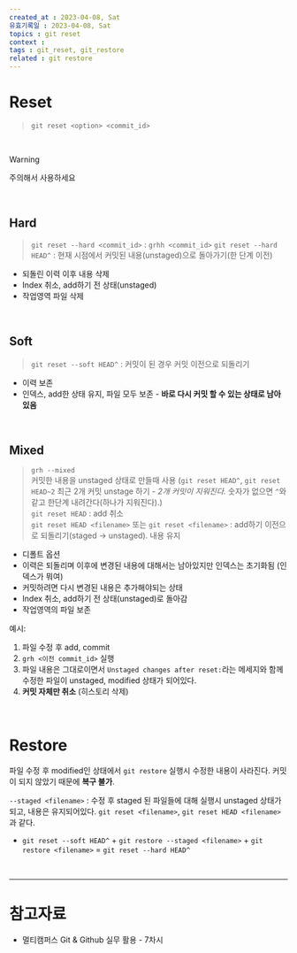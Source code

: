 ```yaml
---
created_at : 2023-04-08, Sat
유효기록일 : 2023-04-08, Sat
topics : git reset
context : 
tags : git_reset, git_restore
related : git restore
---
```

# Reset
> `git reset <option> <commit_id>`

<br>

> [!Warning]  
> 주의해서 사용하세요

<br>

## Hard
> `git reset --hard <commit_id>` : `grhh <commit_id>`
> `git reset --hard HEAD^` : 현재 시점에서 커밋된 내용(unstaged)으로 돌아가기(한 단계 이전)

- 되돌린 이력 이후 내용 삭제
- Index 취소, add하기 전 상태(unstaged)
- 작업영역 파일 삭제

<br>

## Soft
> `git reset --soft HEAD^` : 커밋이 된 경우 커밋 이전으로 되돌리기  

- 이력 보존
- 인덱스, add한 상태 유지, 파일 모두 보존 -  **바로 다시 커밋 할 수 있는 상태로 남아있음**

<br>

## Mixed
> `grh --mixed`  
> 커밋한 내용을 unstaged 상태로 만들때 사용 (`git reset HEAD^`, `git reset HEAD~2` 최근 2개 커밋 unstage 하기 - *2개 커밋이 지워진다.* 숫자가 없으면 `^`와 같고 한단계 내려간다(하나가 지워진다).)  
> `git reset HEAD` : add 취소  
> 	`git reset HEAD <filename>` 또는 `git reset <filename>` : add하기 이전으로 되돌리기(staged -> unstaged). 내용 유지

- 디폴트 옵션
- 이력은 되돌리며 이후에 변경된 내용에 대해서는 남아있지만 인덱스는 초기화됨 (인덱스가 뭐여)
- 커밋하려면 다시 변경된 내용은 추가해야되는 상태
- Index 취소, add하기 전 상태(unstaged)로 돌아감
- 작업영역의 파일 보존

예시:
1. 파일 수정 후 add, commit
2. `grh <이전 commit_id>` 실행
3. 파일 내용은 그대로이면서 `Unstaged changes after reset:`라는 메세지와 함께 수정한 파일이 unstaged, modified 상태가 되어있다.
4. **커밋 자체만 취소** (히스토리 삭제)

<br>

# Restore
파일 수정 후 modified인 상태에서 `git restore` 실행시 수정한 내용이 사라진다. 커밋이 되지 않았기 때문에 **복구 불가**.

`--staged <filename>` : 수정 후 staged 된 파일들에 대해 실행시 unstaged 상태가 되고, 내용은 유지되어있다. `git reset <filename>`, `git reset HEAD <filename>`과 같다.

- `git reset --soft HEAD^` + `git restore --staged <filename>` + `git restore <filename>` = `git reset --hard HEAD^`

<br> 

---
# 참고자료
- 멀티캠퍼스 Git & Github 실무 활용 - 7차시

[^1]: